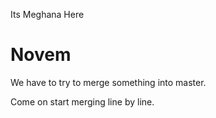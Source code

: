 
Its Meghana Here
# Novem
We have to try to merge something into master.

Come on start merging line by line.

